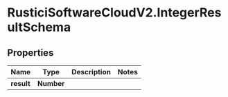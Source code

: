 # RusticiSoftwareCloudV2.IntegerResultSchema

## Properties
Name | Type | Description | Notes
------------ | ------------- | ------------- | -------------
**result** | **Number** |  | 


